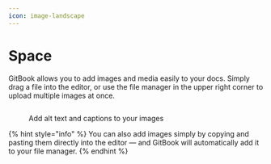```yaml
---
icon: image-landscape
---
```


# Space

GitBook allows you to add images and media easily to your docs. Simply drag a file into the editor, or use the file
manager in the upper right corner to upload multiple images at once.

<figure><img src="https://gitbookio.github.io/onboarding-template-images/images-hero.png" alt=""><figcaption><p>Add alt text and captions to your images</p></figcaption></figure>

{% hint style="info" %}
You can also add images simply by copying and pasting them directly into the editor — and GitBook will automatically add
it to your file manager.
{% endhint %}
